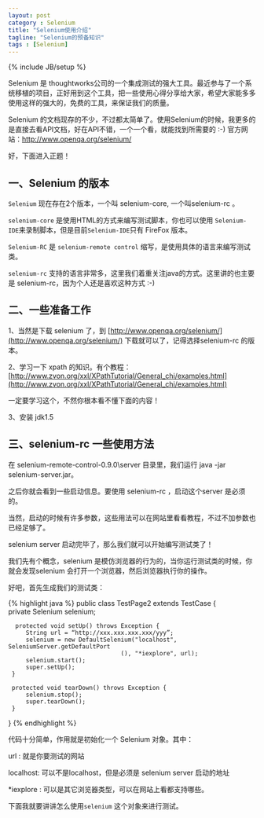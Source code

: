 ```yaml
---
layout: post
category : Selenium
title: "Selenium使用介绍"
tagline: "Selenium的预备知识"
tags : [Selenium]
---
```

{% include JB/setup %}

Selenium 是 thoughtworks公司的一个集成测试的强大工具。最近参与了一个系统移植的项目，正好用到这个工具，把一些使用心得分享给大家，希望大家能多多使用这样的强大的，免费的工具，来保证我们的质量。

Selenium 的文档现存的不少，不过都太简单了。使用Selenium的时候，我更多的是直接去看API文档，好在API不错，一个一个看，就能找到所需要的 :-)   官方网站：http://www.openqa.org/selenium/

好，下面进入正题！

## 一、Selenium 的版本

`Selenium` 现在存在2个版本，一个叫 selenium-core, 一个叫selenium-rc 。

`selenium-core` 是使用HTML的方式来编写测试脚本，你也可以使用 `Selenium-IDE`来录制脚本，但是目前`Selenium-IDE`只有 FireFox 版本。

`Selenium-RC` 是 `selenium-remote control` 缩写，是使用具体的语言来编写测试类。

`selenium-rc` 支持的语言非常多，这里我们着重关注java的方式。这里讲的也主要是 selenium-rc，因为个人还是喜欢这种方式 :-)

## 二、一些准备工作

1、当然是下载 selenium 了，到 [http://www.openqa.org/selenium/](http://www.openqa.org/selenium/) 下载就可以了，记得选择selenium-rc 的版本。

2、学习一下 xpath 的知识。有个教程：[http://www.zvon.org/xxl/XPathTutorial/General_chi/examples.html](http://www.zvon.org/xxl/XPathTutorial/General_chi/examples.html)

一定要学习这个，不然你根本看不懂下面的内容！

3、安装 jdk1.5

## 三、selenium-rc 一些使用方法

在 selenium-remote-control-0.9.0\server 目录里，我们运行 java -jar selenium-server.jar。

之后你就会看到一些启动信息。要使用 selenium-rc ，启动这个server 是必须的。

当然，启动的时候有许多参数，这些用法可以在网站里看看教程，不过不加参数也已经足够了。

selenium server 启动完毕了，那么我们就可以开始编写测试类了！

我们先有个概念，selenium 是模仿浏览器的行为的，当你运行测试类的时候，你就会发现selenium 会打开一个浏览器，然后浏览器执行你的操作。

好吧，首先生成我们的测试类：

{% highlight java %}
public class TestPage2 extends TestCase {  
      private Selenium selenium;  
     
      protected void setUp() throws Exception {  
         String url = “http://xxx.xxx.xxx.xxx/yyy”;  
         selenium = new DefaultSelenium("localhost", SeleniumServer.getDefaultPort  
                                    (), "*iexplore", url);  
         selenium.start();            
         super.setUp();                       
     }  
     
     protected void tearDown() throws Exception {  
         selenium.stop();  
         super.tearDown();  
     }  
    
} 
{% endhighlight %}

代码十分简单，作用就是初始化一个 Selenium 对象。其中：

url : 就是你要测试的网站

localhost:  可以不是localhost，但是必须是 selenium server 启动的地址

*iexplore :  可以是其它浏览器类型，可以在网站上看都支持哪些。

下面我就要讲讲怎么使用`selenium` 这个对象来进行测试。